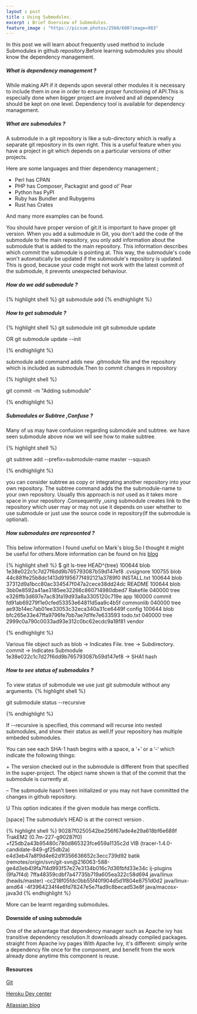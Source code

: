 ```yaml
---
layout : post
title : Using Submodules.
excerpt : Brief Overview of Submodules.  
feature_image : "https://picsum.photos/2560/600?image=983"
---
```


In this post we will learn about frequently used method to include Submodules
in github repository.Before learning submodules  you should know the dependency
management.

##### What is dependency management ?
While making API if it depends upon several other modules it is necessary to include
them in one in order to ensure proper functioning of API.This is especially done
when  bigger project are involved and all dependency should be kept on one level.
Dependency tool is available for dependency management.

##### What are submodules ?
A submodule in a git repository is like a sub-directory which is really a
separate git repository in its own right. This is a useful feature when you
have a project in git which depends on a particular versions of other projects.

Here are some languages and thier dependency management ;

* Perl has CPAN
* PHP has Composer, Packagist and good ol’ Pear
* Python has PyPI
* Ruby has Bundler and Rubygems
* Rust has Crates

And many more examples can be found.

You should have proper version of git.It is important to have proper git version.
When you add a submodule in Git, you don't add the code of the submodule to the
main repository, you only add information about the submodule that is added to
the main repository. This information describes which commit the submodule is
pointing at. This way, the submodule's code won't automatically be updated if
the submodule's repository is updated. This is good, because your code might
not work with the latest commit of the submodule, it prevents unexpected behaviour.


##### How do we add submodule ?

{% highlight shell %}
   git submodule add <github-repo-which-you-want-to-include>
{% endhighlight %}  

##### How to get submodule ?

{% highlight shell %}
  git submodule init
  git submodule update

  OR
  git submodule update --init

 {% endhighlight %}

submodule add command adds new .gitmodule file and the repository which is
included as submodule.Then to commit changes in repository

{% highlight shell %}

  git commit -m "Adding submodule"

{% endhighlight %}  

##### Submodules or Subtree ,Confuse ?

Many of us may have confusion regarding submodule and subtree.
we have seen submodule above now we will see how to make subtree.

{% highlight shell %}

git subtree add --prefix=submodule-name <link-to-submodule> master --squash

{% endhighlight %}  

you can consider subtree as copy or integrating another repository into your
own repository. The subtree command adds the the submodule-name to your
own repository. Usually this approach is not used as it takes more space in your
repository .Consequently ,using submodule creates link to the repository which
user may or may not use it depends on user whether to use submodule or just
use the source code in repository(If the submodule is optional).   

##### How submodules are represented ?

This below information I found useful on Mark's blog.So I thought it might be
useful for others.More information can be found on his [blog]( https://longair.net/blog/2010/06/02/git-submodules-explained/)

{% highlight shell %}
$ git ls-tree HEAD^{tree}
100644 blob 1e38e022c1c7d27f6dd9b765793087b59d147ef8    .cvsignore
100755 blob 44c881fe25b8dc1413d9195677f492121a3789f0    INSTALL.txt
100644 blob 37312d9a1bcc80ac334547f047a2cece38dd24dc    README
100644 blob 3bb0e8592a41ae3185ee32266c860714980dbed7    Rakefile
040000 tree e326ffb3d697e7ac83fa19d93a8a3305120c719e    app
160000 commit fd91ab69279f1e0cfed53353e64811d5aa9c4b5f    commonlib
040000 tree ae93b14ec7ab01ee33053c32eca340a31ce6449f    config
100644 blob bfc265e33e47ffa9796fe7bb7ae7d1fe7e633593    todo.txt
040000 tree 2999c0a790c0033ad93e312c0bc62ecdc9a18f81    vendor

{% endhighlight %}  

Various file object such as
 blob ->  Indicates File.
 tree ->  Subdirectory.
 commit -> Indicates Submodule
 1e38e022c1c7d27f6dd9b765793087b59d147ef8 -> SHA1 hash

##### How to see status of submodules ?

To view status of submodule we use just git submodule without any arguments.
{% highlight shell %}

git submodule status --recursive

{% endhighlight %}

If --recursive is specified, this command will recurse into nested submodules,
and show their status as well.If your repository has multiple embeded submodules.

You can see each SHA-1 hash begins with a space, a ‘+’ or a ‘-‘ which indicate the
following things:

 \+   The version checked out in the submodule is different from that specified
     in the super-project. The object name shown is that of the commit that
     the submodule is currently at.

–    The submodule hasn’t been initialized or you may not have committed the
     changes in github repository.

U   This option indicates if the given module has merge conflicts.

[space]  The submodule’s HEAD is at the correct version .

{% highlight shell %}
90287f0250542be256f67ade4e29a618bf6e688f TrakEM2 (0.7m-227-g90287f0)
+f25db2a43b95480c780d865323fce659a1135c2d VIB (tracer-1.4.0-candidate-849-gf25db2a)
e4d3eb47a8f9d4e62d1f356636652c3ecc739d92 batik (remotes/origin/svn/git-svn@216063-588-ge4d3eb4)9fa7f4d993f57e27e3134b016c7d36fbfd33e34c ij-plugins (9fa7f4d)
7ffa48359cdbf7a47735b719a605ea322c58d694 java/linux (heads/master)
-cc218f05fdc0bb55f40f904d5d1f804e8751d0d2 java/linux-amd64
-4f3964234f4e6fd78247e5e7fad9c8becad53e8f java/macosx-java3d
{% endhighlight %}  

More can be learnt regarding submodules.

#### Downside of using submodule
One of the advantage that dependency manager such as Apache ivy has transitive
dependency resolution.It downloads already compiled packages.
straight from Apache ivy pages
   With Apache Ivy, it's different: simply write a dependency file once for
   the component, and benefit from the work already done anytime this
   component is reuse.
#### Resources

   [Git](https://git-scm.com/book/en/v2/Git-Tools-Submodules)

   [Heroku Dev center](https://devcenter.heroku.com/articles/git-submodules)

   [Atlassian blog](https://www.atlassian.com/blog/git/git-project-dependencies)
